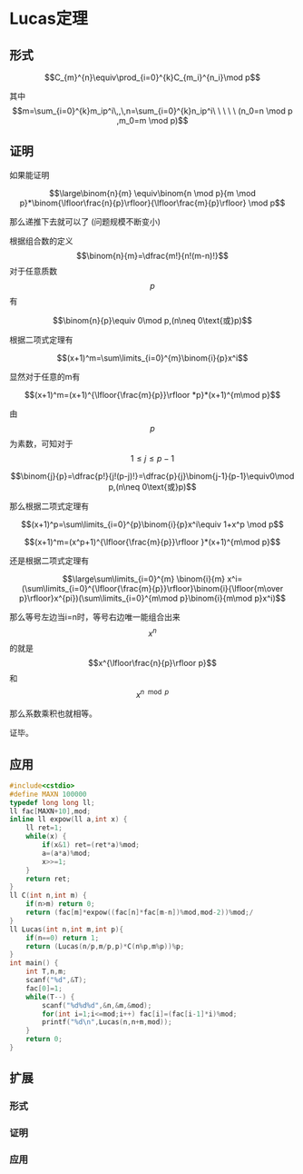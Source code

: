 # Lucas定理

## 形式

$$C_{m}^{n}\equiv\prod_{i=0}^{k}C_{m_i}^{n_i}\mod p$$

其中$$m=\sum_{i=0}^{k}m_ip^i\,,\,n=\sum_{i=0}^{k}n_ip^i\ \ \ \ \ (n_0=n \mod p ,m_0=m \mod p)$$

## 证明
如果能证明

$$\large\binom{n}{m} \equiv\binom{n \mod p}{m \mod p}*\binom{\lfloor\frac{n}{p}\rfloor}{\lfloor\frac{m}{p}\rfloor} \mod p$$

那么递推下去就可以了 (问题规模不断变小)

根据组合数的定义$$\binom{n}{m}=\dfrac{m!}{n!(m-n)!}$$对于任意质数$$p$$有

$$\binom{n}{p}\equiv 0\mod p,(n\neq 0\text{或}p)$$

根据二项式定理有

$$(x+1)^m=\sum\limits_{i=0}^{m}\binom{i}{p}x^i$$

显然对于任意的m有

$$(x+1)^m=(x+1)^{\lfloor{\frac{m}{p}}\rfloor *p}*(x+1)^{m\mod p}$$

由$$p$$为素数，可知对于$$1\leqslant j\leqslant p-1$$

$$\binom{j}{p}=\dfrac{p!}{j!(p-j)!}=\dfrac{p}{j}\binom{j-1}{p-1}\equiv0\mod p,(n\neq 0\text{或}p)$$

那么根据二项式定理有

$$(x+1)^p=\sum\limits_{i=0}^{p}\binom{i}{p}x^i\equiv 1+x^p \mod p$$

$$(x+1)^m=(x^p+1)^{\lfloor{\frac{m}{p}}\rfloor }*(x+1)^{m\mod p}$$


还是根据二项式定理有

$$\large\sum\limits_{i=0}^{m} \binom{i}{m} x^i=(\sum\limits_{i=0}^{\lfloor{\frac{m}{p}}\rfloor}\binom{i}{\lfloor{m\over p}\rfloor}x^{pi})(\sum\limits_{i=0}^{m\mod p}\binom{i}{m\mod p}x^i)$$

那么等号左边当i=n时，等号右边唯一能组合出来$$x^n$$的就是$$x^{\lfloor\frac{n}{p}\rfloor p}$$和$$x^{n \mod p}$$ 

那么系数乘积也就相等。 

证毕。

## 应用
```cpp
#include<cstdio>
#define MAXN 100000
typedef long long ll;
ll fac[MAXN+10],mod;
inline ll expow(ll a,int x) {
	ll ret=1;
	while(x) {
		if(x&1) ret=(ret*a)%mod;
		a=(a*a)%mod;
		x>>=1;
	}
	return ret;
}
ll C(int n,int m) {
	if(n>m) return 0;
	return (fac[m]*expow((fac[n]*fac[m-n])%mod,mod-2))%mod;/
}
ll Lucas(int n,int m,int p){
	if(n==0) return 1;
	return (Lucas(n/p,m/p,p)*C(n%p,m%p))%p;
}
int main() {
	int T,n,m;
	scanf("%d",&T);
	fac[0]=1;
	while(T--) {
		scanf("%d%d%d",&n,&m,&mod);
		for(int i=1;i<=mod;i++) fac[i]=(fac[i-1]*i)%mod;
		printf("%d\n",Lucas(n,n+m,mod));
	}
	return 0;
}
```
## 扩展

### 形式

### 证明

### 应用



